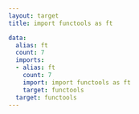 ```yaml
---
layout: target
title: import functools as ft

data:
  alias: ft
  count: 7
  imports:
  - alias: ft
    count: 7
    import: import functools as ft
    target: functools
  target: functools
---
```

